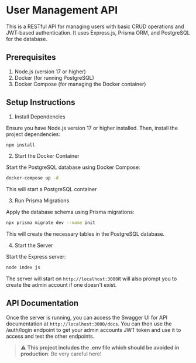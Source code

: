 # User Management API

This is a RESTful API for managing users with basic CRUD operations and JWT-based authentication. It uses Express.js, Prisma ORM, and PostgreSQL for the database.

## Prerequisites

1. Node.js (version 17 or higher)
2. Docker (for running PostgreSQL)
3. Docker Compose (for managing the Docker container)

## Setup Instructions
1. Install Dependencies

Ensure you have Node.js version 17 or higher installed. Then, install the project dependencies:

```bash
npm install
```

2. Start the Docker Container

Start the PostgreSQL database using Docker Compose:

```bash
docker-compose up -d
```


This will start a PostgreSQL container

3. Run Prisma Migrations

Apply the database schema using Prisma migrations:

```bash
npx prisma migrate dev --name init
```


This will create the necessary tables in the PostgreSQL database.

4. Start the Server

Start the Express server:

```bash
node index js
```


The server will start on `http://localhost:3000`it will also prompt you to create the admin account if one doesn't exist.

## API Documentation
Once the server is running, you can access the Swagger UI for API documentation at `http://localhost:3000/docs`.
You can then use the /auth/login endpoint to get your admin accounts JWT token and use it to access and test the other endpoints.


> :warning: **This project includes the .env file which should be avoided in production**: Be very careful here!